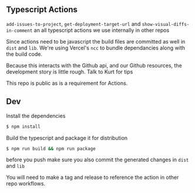 ## Typescript Actions

`add-issues-to-project`, `get-deployment-target-url` and `show-visual-diffs-in-comment` an all typescript actions we use internally in other repos

Since actions need to be javascript the build files are committed as well in `dist` and `lib`. We're using Vercel's `ncc` to bundle dependancies along with the build code.

Because this interacts with the Github api, and our Github resources, the development story is little rough. Talk to Kurt for tips

This repo is public as is a requirement for Actions.

## Dev

Install the dependencies  
```bash
$ npm install
```

Build the typescript and package it for distribution
```bash
$ npm run build && npm run package
```

before you push make sure you also commit the generated changes in `dist` and `lib`

You will need to make a tag and release to reference the action in other repo workflows.